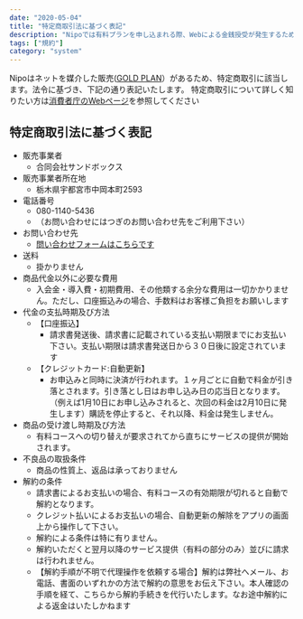 ```yaml
---
date: "2020-05-04"
title: "特定商取引法に基づく表記"
description: "Nipoでは有料プランを申し込まれる際、Webによる金銭授受が発生するため特定商取引法に基づく表記義務があります"
tags: ["規約"]
category: "system"
---
```


Nipoはネットを媒介した販売([GOLD PLAN](/system/price/)）があるため、特定商取引に該当します。法令に基づき、下記の通り表記いたします。
特定商取引について詳しく知りたい方は[消費者庁のWebページ](http://www.caa.go.jp/policies/policy/consumer_transaction/specified_commercial_transactions/)を参照してください

## 特定商取引法に基づく表記

- 販売事業者
  - 合同会社サンドボックス
- 販売事業者所在地
  - 栃木県宇都宮市中岡本町2593
- 電話番号
  - 080-1140-5436
  - （お問い合わせにはつぎのお問い合わせ先をご利用下さい）
- お問い合わせ先
  - [問い合わせフォームはこちらです](https://nipo.sndbox.jp/inquery)
- 送料
  - 掛かりません
- 商品代金以外に必要な費用
  - 入会金・導入費・初期費用、その他類する余分な費用は一切かかりません。ただし、口座振込みの場合、手数料はお客様ご負担をお願いします
- 代金の支払時期及び方法
  - 【口座振込】
    - 請求書発送後、請求書に記載されている支払い期限までにお支払い下さい。支払い期限は請求書発送日から３０日後に設定されています
  - 【クレジットカード:自動更新】
    - お申込みと同時に決済が行われます。１ヶ月ごとに自動で料金が引き落とされます。引き落とし日はお申し込み日の応当日となります。（例えば1月10日にお申し込みされると、次回の料金は2月10日に発生します）購読を停止すると、それ以降、料金は発生しません。
- 商品の受け渡し時期及び方法
  - 有料コースへの切り替えが要求されてから直ちにサービスの提供が開始されます。
- 不良品の取扱条件
  - 商品の性質上、返品は承っておりません
- 解約の条件
  - 請求書によるお支払いの場合、有料コースの有効期限が切れると自動で解約となります。
  - クレジット払いによるお支払いの場合、自動更新の解除をアプリの画面上から操作して下さい。
  - 解約による条件は特に有りません。
  - 解約いただくと翌月以降のサービス提供（有料の部分のみ）並びに請求は行われません。
  - 【解約手順が不明で代理操作を依頼する場合】解約は弊社へメール、お電話、書面のいずれかの方法で解約の意思をお伝え下さい。本人確認の手順を経て、こちらから解約手続きを代行いたします。なお途中解約による返金はいたしかねます
